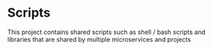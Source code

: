 # Scripts

This project contains shared scripts such as shell / bash scripts and libraries that are shared by multiple
microservices and projects
